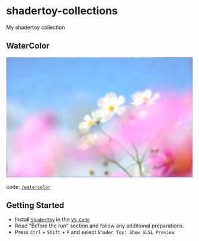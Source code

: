 # shadertoy-collections

My shadertoy collection

## WaterColor

<img src="watercolor/media/shadertoy.png" width="512"></img>  

code: [```/watercolor```]()

## Getting Started
- Install [```ShaderToy```](https://marketplace.visualstudio.com/items?itemName=stevensona.shader-toy) in the [```VS Code```](https://azure.microsoft.com/en-us/products/visual-studio-code)
- Read "Before the run" section and follow any additional preparations.
- Press ```Ctrl``` + ```Shift``` + ```P``` and select ```Shader Toy: Show GLSL Preview```